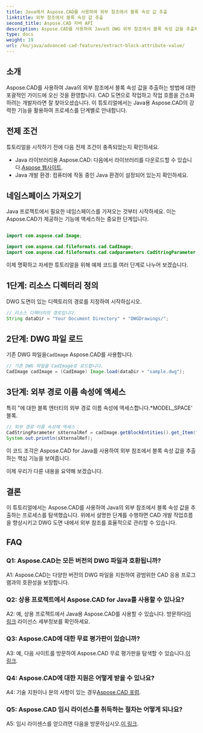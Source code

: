 ```yaml
---
title: Java에서 Aspose.CAD를 사용하여 외부 참조에서 블록 속성 값 추출
linktitle: 외부 참조에서 블록 속성 값 추출
second_title: Aspose.CAD 자바 API
description: Aspose.CAD를 사용하여 Java의 DWG 외부 참조에서 블록 속성 값을 추출하는 방법에 대한 튜토리얼을 살펴보세요. CAD 개발 워크플로우를 손쉽게 향상시키십시오.
type: docs
weight: 19
url: /ko/java/advanced-cad-features/extract-block-attribute-value/
---
```

## 소개

Aspose.CAD를 사용하여 Java의 외부 참조에서 블록 속성 값을 추출하는 방법에 대한 포괄적인 가이드에 오신 것을 환영합니다. CAD 도면으로 작업하고 작업 흐름을 간소화하려는 개발자라면 잘 찾아오셨습니다. 이 튜토리얼에서는 Java용 Aspose.CAD의 강력한 기능을 활용하여 프로세스를 단계별로 안내합니다.

## 전제 조건

튜토리얼을 시작하기 전에 다음 전제 조건이 충족되었는지 확인하세요.

-  Java 라이브러리용 Aspose.CAD: 다음에서 라이브러리를 다운로드할 수 있습니다.[Aspose 웹사이트](https://releases.aspose.com/cad/java/).
- Java 개발 환경: 컴퓨터에 작동 중인 Java 환경이 설정되어 있는지 확인하세요.

## 네임스페이스 가져오기

Java 프로젝트에서 필요한 네임스페이스를 가져오는 것부터 시작하세요. 이는 Aspose.CAD가 제공하는 기능에 액세스하는 중요한 단계입니다.

```java

import com.aspose.cad.Image;

import com.aspose.cad.fileformats.cad.CadImage;
import com.aspose.cad.fileformats.cad.cadparameters.CadStringParameter;
```

이제 명확하고 자세한 튜토리얼을 위해 예제 코드를 여러 단계로 나누어 보겠습니다.

## 1단계: 리소스 디렉터리 정의

DWG 도면이 있는 디렉토리의 경로를 지정하여 시작하십시오.

```java
// 리소스 디렉터리의 경로입니다.
String dataDir = "Your Document Directory" + "DWGDrawings/";
```

## 2단계: DWG 파일 로드

기존 DWG 파일을`CadImage` Aspose.CAD를 사용합니다.

```java
// 기존 DWG 파일을 CadImage로 로드합니다.
CadImage cadImage = (CadImage) Image.load(dataDir + "sample.dwg");
```

## 3단계: 외부 경로 이름 속성에 액세스

특히 "에 대한 블록 엔터티의 외부 경로 이름 속성에 액세스합니다.*MODEL_SPACE' 블록.

```java
// 외부 경로 이름 속성에 액세스
CadStringParameter sXternalRef = cadImage.getBlockEntities().get_Item("*MODEL_SPACE").getXRefPathName();
System.out.println(sXternalRef);
```

이 코드 조각은 Aspose.CAD for Java를 사용하여 외부 참조에서 블록 속성 값을 추출하는 핵심 기능을 보여줍니다.

이제 우리가 다룬 내용을 요약해 보겠습니다.

## 결론

이 튜토리얼에서는 Aspose.CAD를 사용하여 Java의 외부 참조에서 블록 속성 값을 추출하는 프로세스를 탐색했습니다. 위에서 설명한 단계를 수행하면 CAD 개발 작업흐름을 향상시키고 DWG 도면 내에서 외부 참조를 효율적으로 관리할 수 있습니다.

## FAQ

### Q1: Aspose.CAD는 모든 버전의 DWG 파일과 호환됩니까?

A1: Aspose.CAD는 다양한 버전의 DWG 파일을 지원하여 광범위한 CAD 응용 프로그램과의 호환성을 보장합니다.

### Q2: 상용 프로젝트에서 Aspose.CAD for Java를 사용할 수 있나요?

 A2: 예, 상용 프로젝트에서 Java용 Aspose.CAD를 사용할 수 있습니다. 방문하다[이 링크](https://purchase.aspose.com/buy) 라이선스 세부정보를 확인하세요.

### Q3: Aspose.CAD에 대한 무료 평가판이 있습니까?

 A3: 예, 다음 사이트를 방문하여 Aspose.CAD 무료 평가판을 탐색할 수 있습니다.[이 링크](https://releases.aspose.com/).

### Q4: Aspose.CAD에 대한 지원은 어떻게 받을 수 있나요?

 A4: 기술 지원이나 문의 사항이 있는 경우[Aspose.CAD 포럼](https://forum.aspose.com/c/cad/19).

### Q5: Aspose.CAD 임시 라이선스를 취득하는 절차는 어떻게 되나요?

 A5: 임시 라이센스를 얻으려면 다음을 방문하십시오.[이 링크](https://purchase.aspose.com/temporary-license/).